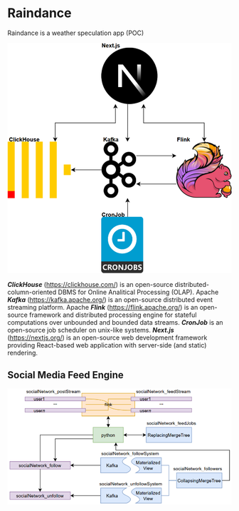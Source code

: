 # Raindance

Raindance is a weather speculation app (POC)

![alt text](image.png)

**_ClickHouse_** (https://clickhouse.com/) is an open-source distributed-column-oriented DBMS for Online Analitical Processing (OLAP). Apache **_Kafka_** (https://kafka.apache.org/) is an open-source distributed event streaming platform. Apache **_Flink_** (https://flink.apache.org/) is an open-source framework and distributed processing engine for stateful computations over unbounded and bounded data streams. **_CronJob_** is an open-source job scheduler on unix-like systems. **_Next.js_** (https://nextjs.org/) is an open-source web development framework providing React-based web application with server-side (and static) rendering.

## Social Media Feed Engine

![alt text](image-1.png)
